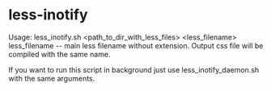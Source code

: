 less-inotify
============

Usage: less_inotify.sh <path_to_dir_with_less_files> <less_filename>
less_filename -- main less filename without extension.
Output css file will be compiled with the same name.

If you want to run this script in background just use less_inotify_daemon.sh with the same arguments.
